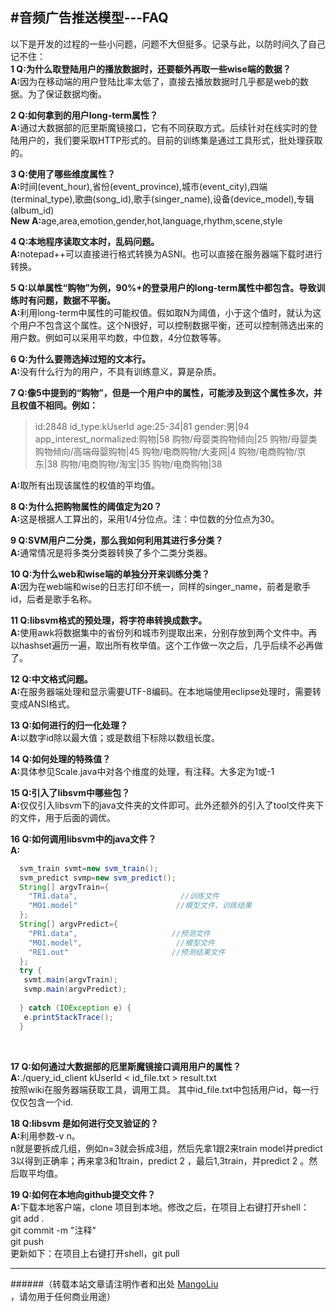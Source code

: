#音频广告推送模型---FAQ
--------------------------------
以下是开发的过程的一些小问题，问题不大但挺多。记录与此，以防时间久了自己记不住：<br>
<strong>1 Q:为什么取登陆用户的播放数据时，还要额外再取一些wise端的数据？<br></strong>
<strong>A:</strong>因为在移动端的用户登陆比率太低了，直接去播放数据时几乎都是web的数据。为了保证数据均衡。<br>

<strong>2 Q:如何拿到的用户long-term属性？<br></strong>
<strong>A:</strong>通过大数据部的厄里斯魔镜接口，它有不同获取方式。后续针对在线实时的登陆用户的，我们要采取HTTP形式的。目前的训练集是通过工具形式，批处理获取的。<br>

<strong>3 Q:使用了哪些维度属性？<br></strong>
<strong>A:</strong>时间(event_hour),省份(event_province),城市(event_city),四端(terminal_type),歌曲(song_id),歌手(singer_name),设备(device_model),专辑(album_id)<br>
<strong>New A:</strong>age,area,emotion,gender,hot,language,rhythm,scene,style<br>


<strong>4 Q:本地程序读取文本时，乱码问题。<br></strong>
<strong>A:</strong>notepad++可以直接进行格式转换为ASNI。也可以直接在服务器端下载时进行转换。<br>


<strong>5 Q:以单属性“购物”为例，90%+的登录用户的long-term属性中都包含。导致训练时有问题，数据不平衡。<br></strong>
<strong>A:</strong>利用long-term中属性的可能权值。假如取N为阈值，小于这个值时，就认为这个用户不包含这个属性。这个N很好，可以控制数据平衡，还可以控制筛选出来的用户数。例如可以采用平均数，中位数，4分位数等等。<br>

<strong>6 Q:为什么要筛选掉过短的文本行。<br></strong>
<strong>A:</strong>没有什么行为的用户，不具有训练意义，算是杂质。<br>

<strong>7 Q:像5中提到的“购物”，但是一个用户中的属性，可能涉及到这个属性多次，并且权值不相同。例如：</strong><br>
>id:2848  id_type:kUserId age:25-34|81  gender:男|94 app_interest_normalized:购物|58 购物/母婴类购物倾向|25 购物/母婴类购物倾向/高端母婴购物|45 购物/电商购物/大麦网|4 购物/电商购物/京东|38 购物/电商购物/淘宝|35 购物/电商购物|38

<strong>A:</strong>取所有出现该属性的权值的平均值。<br>

<strong>8 Q:为什么把购物属性的阈值定为20？</strong><br>
<strong>A:</strong>这是根据人工算出的，采用1/4分位点。注：中位数的分位点为30。<br>

<strong>9 Q:SVM用户二分类，那么我如何利用其进行多分类？</strong><br>
<strong>A:</strong>通常情况是将多类分类器转换了多个二类分类器。<br>

<strong>10 Q:为什么web和wise端的单独分开来训练分类？</strong><br>
<strong>A:</strong>因为在web端和wise的日志打印不统一，同样的singer_name，前者是歌手id，后者是歌手名称。<br>

<strong>11 Q:libsvm格式的预处理，将字符串转换成数字。</strong><br>
<strong>A:</strong>使用awk将数据集中的省份列和城市列提取出来，分别存放到两个文件中。再以hashset遍历一遍，取出所有枚举值。这个工作做一次之后，几乎后续不必再做了。<br>

<strong>12 Q:中文格式问题。</strong><br>
<strong>A:</strong>在服务器端处理和显示需要UTF-8编码。在本地端使用eclipse处理时，需要转变成ANSI格式。<br>

<strong>13 Q:如何进行的归一化处理？</strong><br>
<strong>A:</strong>以数字id除以最大值；或是数组下标除以数组长度。<br>

<strong>14 Q:如何处理的特殊值？</strong><br>
<strong>A:</strong>具体参见Scale.java中对各个维度的处理，有注释。大多定为1或-1<br>

<strong>15 Q:引入了libsvm中哪些包？</strong><br>
<strong>A:</strong>仅仅引入libsvm下的java文件夹的文件即可。此外还额外的引入了tool文件夹下的文件，用于后面的调优。<br>

<strong>16 Q:如何调用libsvm中的java文件？</strong><br>
<strong>A:</strong>
```java
  svm_train svmt=new svm_train();
  svm_predict svmp=new svm_predict();
  String[] argvTrain={
    "TR1.data",                       //训练文件
    "MO1.model"                      //模型文件，训练结果
  };
  String[] argvPredict={
    "PR1.data",                     //预测文件
    "MO1.model",                     //模型文件
    "RE1.out"                       //预测结果文件
  };
  try {
   svmt.main(argvTrain);
   svmp.main(argvPredict);
   
  } catch (IOException e) {
   e.printStackTrace();
  }
```
<br>

<strong>17 Q:如何通过大数据部的厄里斯魔镜接口调用用户的属性？</strong><br>
<strong>A:</strong>./query_id_client kUserId < id_file.txt > result.txt<br>
按照wiki在服务器端获取工具，调用工具。
其中id_file.txt中包括用户id，每一行仅仅包含一个id.<br>

<strong>18 Q:libsvm 是如何进行交叉验证的？</strong><br>
<strong>A:</strong>利用参数-v n。<br>
n就是要拆成几组，例如n=3就会拆成3组，然后先拿1跟2来train model并predict 3以得到正确率；再来拿3和1train，predict 2 ，最后1,3train，并predict 2 。然后取平均值。<br>

<strong>19 Q:如何在本地向github提交文件？</strong><br>
<strong>A:</strong>下载本地客户端，clone 项目到本地。修改之后，在项目上右键打开shell：<br>
git add .<br>
git commit -m "注释"<br>
git push <br>
更新如下：在项目上右键打开shell，git pull<br>


--------------------------------
######（转载本站文章请注明作者和出处 <a href="https://github.com/MangoLiu">MangoLiu</a> ，请勿用于任何商业用途）



